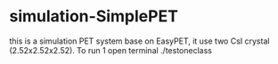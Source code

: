 # simulation-SimplePET
this is a simulation PET system base on EasyPET, it use two CsI crystal (2.52x2.52x2.52). 
To run 
1 open terminal 
./testoneclass

